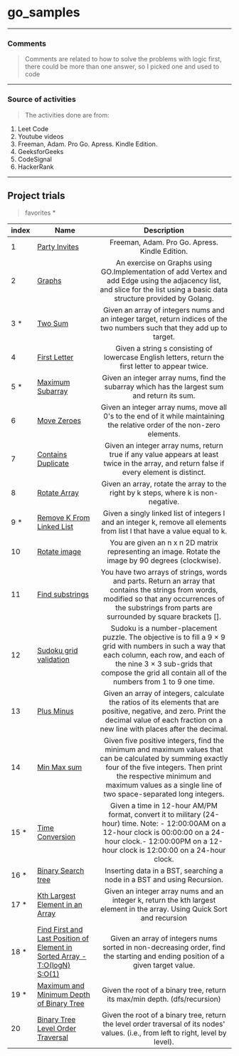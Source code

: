 # go_samples

-----------------------------
### Comments

> Comments are related to how to solve the problems with logic first, there could be more than one answer, so I picked one and used to code

-----------------------------
### Source of activities 

> The activities done are from: 

1. Leet Code
2. Youtube videos
3. Freeman, Adam. Pro Go. Apress. Kindle Edition.
4. GeeksforGeeks
5. CodeSignal 
6. HackerRank

------------------------------

## Project trials 

> favorites *

|index| Name          | Description                                   
|---| ------------- |:-------------:                                
|1|[Party Invites](https://github.com/Alessandrasdias/Golang_Sample_Projects/tree/main/Party_invites)| Freeman, Adam. Pro Go. Apress. Kindle Edition.
|2|[Graphs](https://github.com/Alessandrasdias/Golang_Sample_Projects/tree/main/Graphs)| An exercise on Graphs using GO.Implementation of add Vertex and add Edge using the adjacency list, and slice for the list using a basic data structure provided by Golang.                                     
|3 *|[Two Sum](https://github.com/Alessandrasdias/Golang_Sample_Projects/tree/main/two_sum) |Given an array of integers nums and an integer target, return indices of the two numbers such that they add up to target.
|4|[First Letter ](https://github.com/Alessandrasdias/Golang_Sample_Projects/tree/main/firstLetter) |Given a string s consisting of lowercase English letters, return the first letter to appear twice.
|5 *|[Maximum Subarray ](https://github.com/Alessandrasdias/Golang_Sample_Projects/tree/main/maximum_subarray) |Given an integer array nums, find the subarray which has the largest sum and return its sum.
|6|[Move Zeroes ](https://github.com/Alessandrasdias/Golang_Sample_Projects/tree/main/move_zeroes) |Given an integer array nums, move all 0's to the end of it while maintaining the relative order of the non-zero elements.
|7|[Contains Duplicate ](https://github.com/Alessandrasdias/Golang_Sample_Projects/tree/main/contains_duplicate) |Given an integer array nums, return true if any value appears at least twice in the array, and return false if every element is distinct.
|8|[Rotate Array ](https://github.com/Alessandrasdias/Golang_Sample_Projects/tree/main/rotate) |Given an array, rotate the array to the right by k steps, where k is non-negative.
|9 *|[Remove K From Linked List ](https://github.com/Alessandrasdias/Golang_Sample_Projects/tree/main/remove-linked-list) |Given a singly linked list of integers l and an integer k, remove all elements from list l that have a value equal to k.
|10|[Rotate image ](https://github.com/Alessandrasdias/Golang_Sample_Projects/tree/main/rotate_image) |You are given an n x n 2D matrix representing an image. Rotate the image by 90 degrees (clockwise).
|11|[Find substrings ](https://github.com/Alessandrasdias/Golang_Sample_Projects/tree/main/findSubstrings) |You have two arrays of strings, words and parts. Return an array that contains the strings from words, modified so that any occurrences of the substrings from parts are surrounded by square brackets [].
|12|[Sudoku grid validation ](https://github.com/Alessandrasdias/Golang_Sample_Projects/tree/main/sudoku) |Sudoku is a number-placement puzzle. The objective is to fill a 9 × 9 grid with numbers in such a way that each column, each row, and each of the nine 3 × 3 sub-grids that compose the grid all contain all of the numbers from 1 to 9 one time.
|13|[Plus Minus ](https://github.com/Alessandrasdias/Golang_Sample_Projects/tree/main/plusMinus) |Given an array of integers, calculate the ratios of its elements that are positive, negative, and zero. Print the decimal value of each fraction on a new line with  places after the decimal.
|14|[Min Max sum  ](https://github.com/Alessandrasdias/Golang_Sample_Projects/tree/main/minMax) |Given five positive integers, find the minimum and maximum values that can be calculated by summing exactly four of the five integers. Then print the respective minimum and maximum values as a single line of two space-separated long integers.
|15 * |[Time Conversion ](https://github.com/Alessandrasdias/Golang_Sample_Projects/tree/main/time_conversion) |Given a time in 12-hour AM/PM format, convert it to military (24-hour) time. Note: - 12:00:00AM on a 12-hour clock is 00:00:00 on a 24-hour clock.- 12:00:00PM on a 12-hour clock is 12:00:00 on a 24-hour clock.
|16 *|[Binary Search tree ](https://github.com/Alessandrasdias/Golang_Sample_Projects/tree/main/bst) | Inserting data in a BST, searching a node in a BST and using Recursion. 
|17 *|[Kth Largest Element in an Array ](https://github.com/Alessandrasdias/Golang_Sample_Projects/tree/main/kthLargest) | Given an integer array nums and an integer k, return the kth largest element in the array. Using Quick Sort and recursion
|18 *|[Find First and Last Position of Element in Sorted Array - T:O(logN) S:O(1) ](https://github.com/Alessandrasdias/Golang_Sample_Projects/tree/main/firstLast) |Given an array of integers nums sorted in non-decreasing order, find the starting and ending position of a given target value.
|19  *|[Maximum and Minimum Depth of Binary Tree](https://github.com/Alessandrasdias/Golang_Sample_Projects/tree/main/minAndMaxDepth) |Given the root of a binary tree, return its max/min depth. (dfs/recursion)
|20|[ Binary Tree Level Order Traversal](https://github.com/Alessandrasdias/Golang_Sample_Projects/tree/main/levelOrderBT) |Given the root of a binary tree, return the level order traversal of its nodes' values. (i.e., from left to right, level by level).

